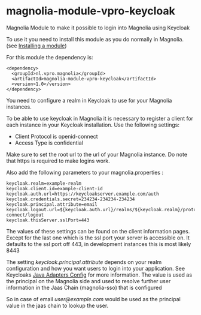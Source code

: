 # magnolia-module-vpro-keycloak
Magnolia Module to make it possible to login into Magnolia using Keycloak 

To use it you need to install this module as you do normally in Magnolia.
(see [Installing a module](https://documentation.magnolia-cms.com/display/DOCS/Installing+a+module))

For this module the dependency is:

    <dependency>
      <groupId>nl.vpro.magnolia</groupId>
      <artifactId>magnolia-module-vpro-keycloak</artifactId>
      <version>1.0</version>
    </dependency>
    
You need to configure a realm in Keycloak to use for your Magnolia instances. 

To be able to use keycloak in Magnolia it is necessary to register a client for each instance in your Keycloak installation.
Use the following settings:
- Client Protocol is openid-connect
- Access Type is confidential

Make sure to set the root url to the url of your Magnolia instance.
Do note that https is required to make logins work.

Also add the following parameters to your magnolia.properties :

    keycloak.realm=example-realm
    keycloak.client.id=example-client-id
    keycloak.auth.url=https://keycloakserver.example.com/auth
    keycloak.credentials.secret=234234-234234-234234
    keycloak.principal.attribute=email
    keycloak.logout.url=${keycloak.auth.url}/realms/${keycloak.realm}/protocol/openid-connect/logout
    keycloak.thisServer.sslPort=443

The values of these settings can be found on the client information pages.
Except for the last one which is the ssl port your server is accessible on. It defaults to the ssl port off 443, in development instances this is most likely 8443
 
The setting _keycloak.principal.attribute_ depends on your realm configuration and how you want 
users to login into your application. See Keycloaks [Java Adapters Config](https://keycloak.gitbooks.io/documentation/securing_apps/topics/oidc/java/java-adapter-config.html) for more information.
The value is used as the principal on the Magnolia side and used to resolve further user information in the Jaas Chain (magnolia-sso) that is configured

So in case of email _user@example.com_ would be used as the principal value in the jaas chain to lookup the user.



